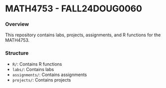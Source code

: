 # MATH4753 - FALL24DOUG0060

### Overview
This repository contains labs, projects, assignments, and R functions for the MATH4753.


### Structure
- `R/`: Contains R functions
- `labs/`: Contains labs
- `assignments/`: Contains assignments
- `projects/`: Contains projects
